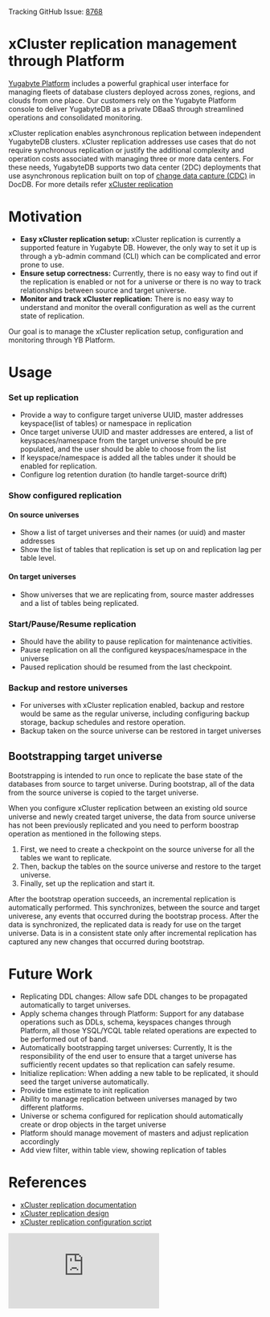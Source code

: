 Tracking GitHub Issue: [8768](https://github.com/yugabyte/yugabyte-db/issues/8768)

# xCluster replication management through Platform

[Yugabyte Platform](https://docs.yugabyte.com/latest/yugabyte-platform/) includes a powerful graphical user interface for managing fleets of database clusters deployed across zones, regions, and clouds from one place. Our customers rely on the Yugabyte Platform console to deliver YugabyteDB as a private DBaaS through streamlined operations and consolidated monitoring.

xCluster replication enables asynchronous replication between independent YugabyteDB clusters. xCluster replication addresses use cases that do not require synchronous replication or justify the additional complexity and operation costs associated with managing three or more data centers. For these needs, YugabyteDB supports two data center (2DC) deployments that use asynchronous replication built on top of [change data capture (CDC)](https://docs.yugabyte.com/latest/architecture/docdb-replication/change-data-capture) in DocDB. For more details refer [xCluster replication](https://docs.yugabyte.com/latest/architecture/docdb-replication/async-replication/)

# Motivation

* **Easy xCluster replication setup:** xCluster replication is currently a supported feature in Yugabyte DB. However, the only way to set it up is through a yb-admin command (CLI) which can be complicated and error prone to use. 
* **Ensure setup correctness:** Currently, there is no easy way to find out if the replication is enabled or not for a universe or there is no way to track relationships between source and target universe.
* **Monitor and track xCluster replication:** There is no easy way to understand and monitor the overall configuration as well as the current state of replication. 

Our goal is to manage the xCluster replication setup, configuration and monitoring through YB Platform. 

# Usage

### Set up replication
* Provide a way to configure target universe UUID, master addresses keyspace(list of tables) or namespace in replication
* Once target universe UUID and master addresses are entered, a list of keyspaces/namespace from the target universe should be pre populated, and the user should be able to choose from the list
* If keyspace/namespace is added all the tables under it should be enabled for replication.
* Configure log retention duration (to handle target-source drift)


### Show configured replication
#### On source universes
* Show a list of target universes and their names (or uuid) and master addresses
* Show the list of tables that replication is set up on and replication lag per table level.
#### On target universes
* Show universes that we are replicating from, source master addresses and a list of tables being replicated.

### Start/Pause/Resume replication
* Should have the ability to pause replication for maintenance activities. 
* Pause replication on all the configured keyspaces/namespace in the universe
* Paused replication should be resumed from the last checkpoint. 

### Backup and restore universes 
* For universes with xCluster replication enabled, backup and restore would be same as the regular universe, including configuring backup storage, backup schedules and restore operation.   
* Backup taken on the source universe can be restored in target universes

## Bootstrapping target universe
Bootstrapping is intended to run once to replicate the base state of the databases from source to target universe. During bootstrap, all of the data from the source universe is copied to the target universe. 

When you configure xCluster replication between an existing old source universe and newly created target universe, the data from source universe has not been previously replicated and you need to perform boostrap operation as mentioned in the following steps. 

1. First, we need to create a checkpoint on the source universe for all the tables we want to replicate.
2. Then, backup the tables on the source universe and restore to the target universe.
3. Finally, set up the replication and start it.

After the bootstrap operation succeeds, an incremental replication is automatically performed. This synchronizes, between the source and target univerese, any events that occurred during the bootstrap process. After the data is synchronized, the replicated data is ready for use on the target universe. Data is in a consistent state only after incremental replication has captured any new changes that occurred during bootstrap.
 

# Future Work
* Replicating DDL changes: Allow safe DDL changes to be propagated automatically to target universes.
* Apply schema changes through Platform: Support for any database operations such as DDLs, schema, keyspaces changes through Platform, all those YSQL/YCQL table related operations are expected to be performed out of band.
* Automatically bootstrapping target universes: Currently, It is the responsibility of the end user to ensure that a target universe has sufficiently recent updates so that replication can safely resume.
* Initialize replication: When adding a new table to be replicated, it should seed the target universe automatically.
* Provide time estimate to init replication
* Ability to manage replication between universes managed by two different platforms.
* Universe or schema configured for replication should automatically create or drop objects in the target universe
* Platform should manage movement of masters and adjust replication accordingly
* Add view filter, within table view, showing replication of tables


# References

* [xCluster replication documentation](https://docs.yugabyte.com/latest/architecture/docdb-replication/async-replication/)
* [xCluster replication design](https://github.com/yugabyte/yugabyte-db/blob/master/architecture/design/multi-region-xcluster-async-replication.md)
* [xCluster replication configuration script](https://github.com/yugabyte/ats-helper/blob/main/yb_configure_2dc.sh)

[![Analytics](https://yugabyte.appspot.com/UA-104956980-4/architecture/design/platform-xcluster-replication-management.md?pixel&useReferer)](https://github.com/yugabyte/ga-beacon)

